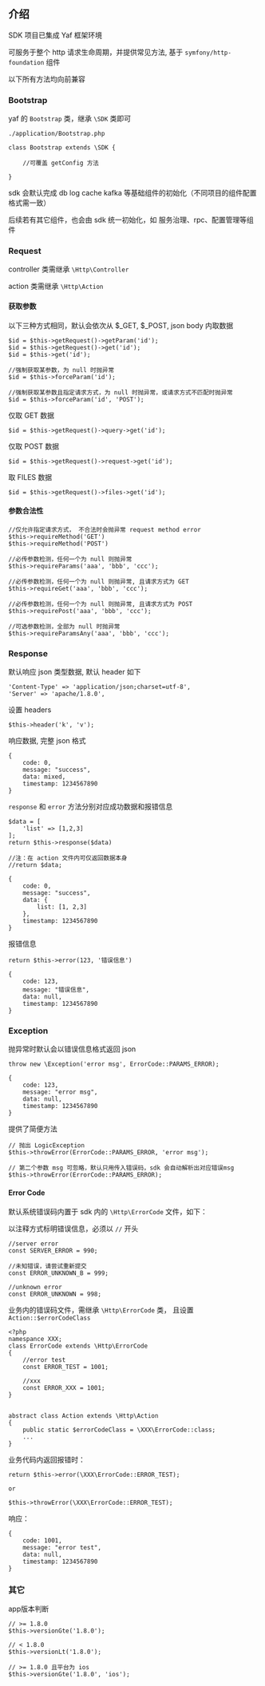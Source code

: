 ## 介绍

SDK 项目已集成 Yaf 框架环境

可服务于整个 http 请求生命周期，并提供常见方法, 基于 `symfony/http-foundation` 组件

以下所有方法均向前兼容

### Bootstrap

yaf 的 `Bootstrap` 类，继承 `\SDK` 类即可

`./application/Bootstrap.php`

```
class Bootstrap extends \SDK {

    //可覆盖 getConfig 方法
    
}
```

sdk 会默认完成 db log cache kafka 等基础组件的初始化（不同项目的组件配置格式需一致）

后续若有其它组件，也会由 sdk 统一初始化，如 服务治理、rpc、配置管理等组件


### Request

controller 类需继承 `\Http\Controller`

action 类需继承 `\Http\Action`


#### 获取参数

以下三种方式相同，默认会依次从 $_GET, $_POST, json body 内取数据
```
$id = $this->getRequest()->getParam('id');
$id = $this->getRequest()->get('id');
$id = $this->get('id');
```

```
//强制获取某参数，为 null 时抛异常
$id = $this->forceParam('id');

//强制获取某参数且指定请求方式，为 null 时抛异常，或请求方式不匹配时抛异常
$id = $this->forceParam('id', 'POST');
```

仅取 GET 数据
```
$id = $this->getRequest()->query->get('id');
```

仅取 POST 数据
```
$id = $this->getRequest()->request->get('id');
```

取 FILES 数据
```
$id = $this->getRequest()->files->get('id');
```

#### 参数合法性

```
//仅允许指定请求方式， 不合法时会抛异常 request method error
$this->requireMethod('GET')
$this->requireMethod('POST')

//必传参数检测，任何一个为 null 则抛异常
$this->requireParams('aaa', 'bbb', 'ccc');

//必传参数检测，任何一个为 null 则抛异常, 且请求方式为 GET
$this->requireGet('aaa', 'bbb', 'ccc');

//必传参数检测，任何一个为 null 则抛异常, 且请求方式为 POST
$this->requirePost('aaa', 'bbb', 'ccc');

//可选参数检测，全部为 null 时抛异常
$this->requireParamsAny('aaa', 'bbb', 'ccc');
```

### Response

默认响应 json 类型数据, 默认 header 如下
``` 
'Content-Type' => 'application/json;charset=utf-8',
'Server' => 'apache/1.8.0',
```

设置 headers

```
$this->header('k', 'v');
```

响应数据, 完整 json 格式
```
{
    code: 0,
    message: "success",
    data: mixed,
    timestamp: 1234567890
}
```

`response` 和 `error` 方法分别对应成功数据和报错信息
```
$data = [
    'list' => [1,2,3]
];
return $this->response($data)

//注：在 action 文件内可仅返回数据本身
//return $data;
```

```
{
    code: 0,
    message: "success",
    data: {
        list: [1, 2,3]
    },
    timestamp: 1234567890
}
```

报错信息
```
return $this->error(123, '错误信息')
```


```
{
    code: 123,
    message: "错误信息",
    data: null,
    timestamp: 1234567890
}
```

### Exception

抛异常时默认会以错误信息格式返回 json

```
throw new \Exception('error msg', ErrorCode::PARAMS_ERROR);
```

```
{
    code: 123,
    message: "error msg",
    data: null,
    timestamp: 1234567890
}
```

提供了简便方法
```
// 抛出 LogicException
$this->throwError(ErrorCode::PARAMS_ERROR, 'error msg');

// 第二个参数 msg 可忽略，默认只用传入错误码，sdk 会自动解析出对应错误msg
$this->throwError(ErrorCode::PARAMS_ERROR);
```

#### Error Code

默认系统错误码内置于 sdk 内的 `\Http\ErrorCode` 文件，如下：

以注释方式标明错误信息，必须以 `//` 开头

```
//server error
const SERVER_ERROR = 990;

//未知错误，请尝试重新提交
const ERROR_UNKNOWN_B = 999;

//unknown error
const ERROR_UNKNOWN = 998;
```

业务内的错误码文件，需继承 `\Http\ErrorCode` 类，
且设置`Action::$errorCodeClass`


```
<?php
namespance XXX;
class ErrorCode extends \Http\ErrorCode
{
    //error test
    const ERROR_TEST = 1001;

    //xxx
    const ERROR_XXX = 1001;
}
```

```

abstract class Action extends \Http\Action
{
    public static $errorCodeClass = \XXX\ErrorCode::class;
    ...
}
```


业务代码内返回报错时：
```
return $this->error(\XXX\ErrorCode::ERROR_TEST);

or 

$this->throwError(\XXX\ErrorCode::ERROR_TEST);
```

响应：

```
{
    code: 1001,
    message: "error test",
    data: null,
    timestamp: 1234567890
}
```


### 其它

app版本判断

```
// >= 1.8.0
$this->versionGte('1.8.0');

// < 1.8.0
$this->versionLt('1.8.0');

// >= 1.8.0 且平台为 ios
$this->versionGte('1.8.0', 'ios');
```